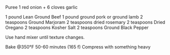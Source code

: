 Puree 1 red onion + 6 cloves garlic

1 pound Lean Ground Beef
1 pound ground pork or ground lamb
2 teaspoons Ground Marjoram
2 teaspoons dried rosemary
2 teaspoons Dried Oregano
2 teaspoons Kosher Salt
2 teaspoons Ground Black Pepper


Use hand mixer until texture changes.

Bake @350°F 50-60 minutes (165 f)
Compress with something heavy